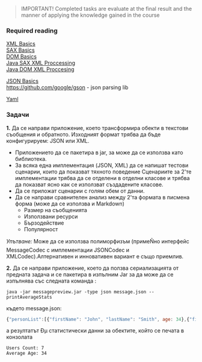 > IMPORTANT! Completed tasks are evaluate at the final result and the manner of applying the knowledge gained in the  course 

### Required reading  
[XML Basics](http://www.w3schools.com/xml/default.asp)  
[SAX Basics](http://en.wikipedia.org/wiki/Simple_API_for_XML)  
[DOM Basics](http://www.w3schools.com/xml/dom_intro.asp)  
[Java SAX XML Proccessing](http://java.sun.com/j2ee/1.4/docs/tutorial/doc/JAXPSAX.html)  
[Java DOM XML Proccesing]( http://java.sun.com/j2ee/1.4/docs/tutorial/doc/JAXPDOM.html)  


[JSON Basics](http://www.w3schools.com/js/js_json_intro.asp)  
https://github.com/google/gson - json parsing lib

[Yaml](http://www.yaml.org/start.html)

### Задачи  


**1.** Да се направи приложение, което трансформира обекти в текстови съобщения и обратното.
Изходният формат трябва да бъде конфигурируем:  JSON или XML.
 - Приложението да се пакетира в jar, за може да се използва като библиотека.
 - За всяка една имплементация (JSON, XML) да се напишат тестови сценарии, които да показват тяхното поведение 
Сценариите за 2'те имплементации трябва да се отделени в отделни класове и трябва да показват ясно как се използват създадените класове. 
 - Да се приложат сценарии с голям обем от данни.
 - Да се направи сравнителен анализ между 2'та формата в писмена форма (може да се използва и Markdown)
    - Размер на съобщенията
    - Използвани ресурси
    - Бързодействие 
    - Популярност

_Упътване:_
Може  да се използва полиморфизъм (примеÑно интерфейс MessageCodec с имплементации JSONCodec и XMLCodec).Алтернативен и инновативен вариант е също приемлив. 

**2.** Да се направи приложение, което да ползва сериализацията от предната задача и се пакетира в изпълним Jar за да може да се изпълнява със следната команда : 

```text
java -jar messagepreview.jar -type json message.json --printAverageStats
```

където message.json: 

```javascript
{"personList":[{"firstName": "John", "lastName": "Smith", age: 34},{"firstName": "John", "lastName": "Smith", age: 34},{"firstName": "John", "lastName": "Smith", age: 34},{"firstName": "John", "lastName": "Smith", age: 34},{"firstName": "John", "lastName": "Smith", age: 34},{"firstName": "John", "lastName": "Smith", age: 34},{"firstName": "John", "lastName": "Smith", age: 34}]}
```

a резултатът Ðµ статистически данни за обектите, който се печата в конзолата 

```text
Users Count: 7
Average Age: 34 
```
